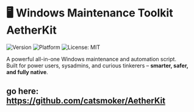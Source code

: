 # 🖥️ Windows Maintenance Toolkit AetherKit

![Version](https://img.shields.io/badge/version-v2-green)
![Platform](https://img.shields.io/badge/platform-Windows-blue)
![License: MIT](https://img.shields.io/badge/license-MIT-blue)

A powerful all-in-one Windows maintenance and automation script.  
Built for power users, sysadmins, and curious tinkerers – **smarter, safer, and fully native**.

go here: https://github.com/catsmoker/AetherKit
---
